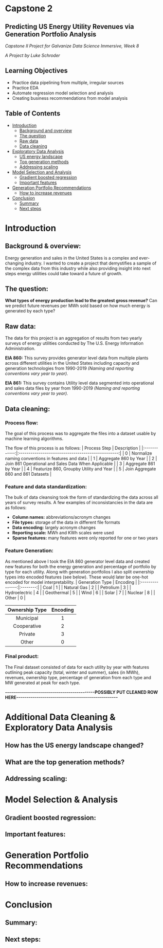 # Capstone 2

## Predicting US Energy Utility Revenues via Generation Portfolio Analysis
*Capstone II Project for Galvanize Data Science Immersive, Week 8*
 
*A Project by Luke Schroder*
## Learning Objectives
- Practice data pipelining from multiple, irregular sources
- Practice EDA
- Automate regression model selection and analysis
- Creating business recommendations from model analysis
## Table of Contents
- [Introduction](#Introduction)   
   - [Background and overview](#background-&-overview)
   - [The question](#the-question)
   - [Raw data](#raw-data)
   - [Data cleaning](#data-cleaning)
- [Exploratory Data Analysis](#Data-Cleaning-&-Exploratory-Data-Analysis)
   - [US energy landscape](#How-has-the-US-energy-landscape-changed)
   - [Top generation methods](#What-are-the-top-generation-methods)
   - [Addressing scaling](#Addressing-scaling)
- [Model Selection and Analysis](#Model-Selection-&-Analysis)
   - [Gradient boosted regression](#Gradient-Boosted-Regression)
   - [Important features](#Important-features)
- [Generation Portfolio Recommendations](#Generation-Portfolio-Recommendations)
  - [How to increase revenues](#How-to-increase-revenues)
- [Conclusion](#conclusion)
   - [Summary](#summary)
   - [Next steps](#next-steps)
 
# Introduction
## Background & overview:
Energy generation and sales in the United States is a complex and ever-changing industry. I wanted to create a project that demystifies a sample of the complex data from this industry while also providing insight into next steps energy utilities could take toward a future of growth.
 
## The question:
**What types of energy production lead to the greatest gross revenue?** Can we predict future revenues per MWh sold based on how much energy is generated by each type? 

## Raw data:
The data for this project is an aggregation of results from two yearly surveys of energy utilities conducted by The U.S. Energy Information Administration.

**EIA 860:** This survey provides generator level data from multiple plants across different utilities in the United States including capacity and generation technologies from 1990-2019 *(Naming and reporting conventions vary year to year).*

**EIA 861:** This survey contains Utility level data segmented into operational and sales data files by year from 1990-2019 *(Naming and reporting conventions vary year to year).*

## Data cleaning:
### Process flow:
The goal of this process was to aggregate the files into a dataset usable by machine learning algorithms.

The flow of this process is as follows:
| Process Step |                     Description                     |
|:------------:|:---------------------------------------------------:|
|       0       | Normalize naming conventions in features and data  |
|       1      |                Aggregate 860 by Year                |
|       2      | Join 861 Operational and Sales Data When Applicable |
|       3      |                Aggregate 861 by Year                |
|       4      |       Featurize 860, Groupby Utility and Year       |
| 5            | Join Aggregate 860 and 861 Datasets                 |

### Feature and data standardization:
The bulk of data cleansing took the form of standardizing the data across all years of survey results. A few examples of inconsistancies in the data are as follows:

- **Column names:** abbreviations/acronym changes
- **File types:** storage of the data in different file formats
- **Data encoding:** largely acronym changes
- **Reporting scale:** MWh and KWh scales were used
- **Sparse features:** many features were only reported for one or two years

### Feature Generation:
As mentioned above I took the EIA 860 generator level data and created new features for both the energy generation and percentage of portfolio by type for each utility. Along with generation portfolios I also split ownership types into encoded features (see below). These would later be one-hot encoded for model interpretability.
| Generation Type | Encoding |
|:---------------:|:--------:|
|       Coal      |     1    |
|   Natural Gas   |     2    |
|    Petrolium    |     3    |
| Hydroelectric   | 4        |
| Geothermal      | 5        |
| Wind            | 6        |
| Solar           | 7        |
| Nuclear         | 8        |
| Other         | 0        |

| Ownership Type | Encoding |
|:--------------:|:--------:|
|    Municipal   |     1    |
|   Cooperative  |     2    |
|     Private    |     3    |
|      Other     |     0    |

### Final product:

The Final dataset consisted of data for each utility by year with features outlining peak capacity (total, winter and summer), sales (in MWh), revenues, ownership type, percentage of generation from each type and MW generated at peak for each type.

**---------------------------------------------POSSIBLY PUT CLEANED ROW HERE---------------------------------------------------**

# Additional Data Cleaning & Exploratory Data Analysis
## How has the US energy landscape changed?


## What are the top generation methods?

 
## Addressing scaling:


# Model Selection & Analysis
## Gradient boosted regression:

## Important features:

# Generation Portfolio Recommendations
## How to increase revenues:

# Conclusion
## Summary:

## Next steps:
